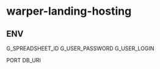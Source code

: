# warper-landing-hosting

ENV
-----------
G_SPREADSHEET_ID
G_USER_PASSWORD
G_USER_LOGIN

PORT
DB_URI